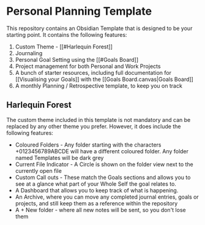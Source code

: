 # Personal Planning Template
This repository contains an Obsidian Template that is designed to be your starting point.  It contains the following features:
1. Custom Theme - [[#Harlequin Forest]]
2. Journaling
3. Personal Goal Setting using the [[#Goals Board]]
4. Project management for both Personal and Work Projects
5. A bunch of starter resources, including full documentation for [[Visualising your Goals]] with the [[Goals Board.canvas|Goals Board]] 
6. A monthly Planning / Retrospective template, to keep you on track
## Harlequin Forest
The custom theme included in this template is not mandatory and can be replaced by any other theme you prefer.  However, it does include the following features:
- Coloured Folders - Any folder starting with the characters +0123456789ABCDE will have a different coloured folder.  Any folder named Templates will be dark grey
- Current File Indicator - A Circle is shown on the folder view next to the currently open file
- Custom Call outs - These match the Goals sections and allows you to see at a glance what part of your Whole Self the goal relates to.
- A Dashboard that allows you to keep track of what is happening.
- An Archive, where you can move any completed journal entries, goals or projects, and still keep them as a reference within the repository
- A + New folder - where all new notes will be sent, so you don't lose them

